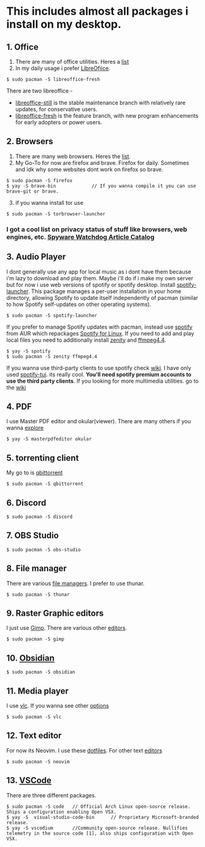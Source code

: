 # This includes almost all packages i install on my desktop.

## 1. Office 
1. There are many of office utilities. Heres a [list](https://wiki.archlinux.org/title/Category:Office)
2. In my daily usage i prefer [LibreOfiice](https://wiki.archlinux.org/title/LibreOffice).
~~~
$ sudo pacman -S libreoffice-fresh
~~~
There are two libreoffice -
  * [libreoffice-still](https://archlinux.org/packages/?name=libreoffice-still) is the stable maintenance branch with relatively rare updates, for conservative users.
  * [libreoffice-fresh](https://archlinux.org/packages/?name=libreoffice-fresh) is the feature branch, with new program enhancements for early adopters or power users.

## 2. Browsers
1. There are many web browsers. Heres the [list](https://wiki.archlinux.org/title/List_of_applications/Internet#Web_browsers).
2. My Go-To for now are firefox and brave. Firefox for daily. Sometimes and idk why some websites dont work on firefox so brave.
~~~
$ sudo pacman -S firefox
$ yay -S brave-bin             // If you wanna compile it you can use brave-git or brave.
~~~
3. if you wanna install tor use
```
$ sudo pacman -S torbrowser-launcher
```
### I got a cool list on privacy status of stuff like browsers, web engines, etc. [Spyware Watchdog Article Catalog](https://xgqt.gitlab.io/spywarewatchdog/articles/index.html)

## 3. Audio Player
I dont generally use any app for local music as i dont have them because i'm lazy to download and play them. Maybe i'll do if i make my own server but for now i use web versions of spotify or spotify desktop. Install [spotify-launcher](https://archlinux.org/packages/?name=spotify-launcher). This package manages a per-user installation in your home directory, allowing Spotify to update itself independently of pacman (similar to how Spotify self-updates on other operating systems).
~~~
$ sudo pacman -S spotify-launcher
~~~

If you prefer to manage Spotify updates with pacman, instead use [spotify](https://aur.archlinux.org/packages/spotify) from AUR which repackages [Spotify for Linux](https://www.spotify.com/us/download/linux/). If you need to add and play local files you need to additionally install [zenity](https://archlinux.org/packages/?name=zenity) and [ffmpeg4.4](https://archlinux.org/packages/?name=ffmpeg4.4). 
~~~
$ yay -S spotify
$ sudo pacman -S zenity ffmpeg4.4
~~~
If you wanna use third-party clients to use spotify check [wiki](https://wiki.archlinux.org/title/spotify). I have only used [spotify-tui](https://github.com/Rigellute/spotify-tui). its really cool. **You'll need spotify premium accounts to use the third party clients**.
If you looking for more multimedia utilities. go to the [wiki](https://wiki.archlinux.org/title/List_of_applications/Multimedia)

## 4. PDF
I use Master PDF editor and okular(viewer). There are many others if you wanna [explore](https://wiki.archlinux.org/title/PDF,_PS_and_DjVu)
~~~
$ yay -S masterpdfeditor okular
~~~

## 5. torrenting client
My go to is [qbittorrent](https://wiki.archlinux.org/title/QBittorrent)
~~~
$ sudo pacman -S qbittorrent
~~~

## 6. Discord
~~~
$ sudo pacman -S discord
~~~

## 7. OBS Studio
~~~
$ sudo pacman -S obs-studio
~~~

## 8. File manager
There are various [file managers](https://wiki.archlinux.org/title/Category:File_managers). I prefer to use thunar.
~~~
$ sudo pacman -S thunar
~~~

## 9. Raster Graphic editors
I just use [Gimp](https://wiki.archlinux.org/title/GIMP). There are various other [editors](https://wiki.archlinux.org/title/List_of_applications/Multimedia#Raster_graphics_editors).
~~~
$ sudo pacman -S gimp
~~~

## 10. [Obsidian](https://obsidian.md/)
~~~
$ sudo pacman -S obsidian
~~~

## 11. Media player
I use [vlc](https://wiki.archlinux.org/title/VLC_media_player). If you wanna see other [options](https://wiki.archlinux.org/title/List_of_applications/Multimedia#Video)
~~~
$ sudo pacman -S vlc
~~~

## 12. Text editor
For now its Neovim. I use these [dotfiles](https://github.com/QuantiniumX/nvim-.dotfiles). For other text [editors](https://wiki.archlinux.org/title/Category:Text_editors)
~~~
$ sudo pacman -S neovim
~~~

## 13. [VSCode](https://wiki.archlinux.org/title/Visual_Studio_Code)
There are three different packages.
~~~
$ sudo pacman -S code   // Official Arch Linux open-source release. Ships a configuration enabling Open VSX.
$ yay -S  visual-studio-code-bin      // Proprietary Microsoft-branded release.
$ yay -S vscodium       //Community open-source release. Nullifies telemetry in the source code [1], also ships configuration with Open VSX.
~~~
